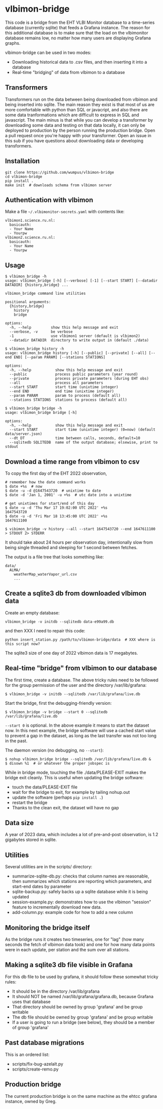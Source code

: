 # vlbimon-bridge

This code is a bridge from the EHT VLBI Monitor database to a
time-series database (currently sqlite) that feeds a Grafana instance.
The reason for this additional database is to make sure that the load
on the vlbimonitor database remains low, no matter how many users are
displaying Grafana graphs.

vlbimon-bridge can be used in two modes:

* Downloading historical data to .csv files, and then inserting it into a database
* Real-time "bridging" of data from vlbimon to a database

## Transformers

Transformers run on the data between being downloaded from vlbimon and
being inserted into sqlite. The main reason they exist is that most of
us are more comfortable with python than SQL or javacript, and also
there are some data tranformations which are difficult to express in
SQL and javascript. The main minus is that while you can develop a
transformer by downloading some data and testing on that data locally,
it can only be deployed to production by the person running the
production bridge. Open a pull request once you're happy with your
transformer. Open an issue in this sub if you have questions about
downloading data or developing transformers.

## Installation

```
git clone https://github.com/wumpus/vlbimon-bridge
cd vlbimon-bridge
pip install .
make init  # downloads schema from vlbimon server
```

## Authentication with vlbimon

Make a file `~/.vlbimonitor-secrets.yaml` with contents like:

```
vlbimon1.science.ru.nl:
  basicauth:
  - Your Name
  - Yourpw
vlbimon2.science.ru.nl:
  basicauth:
  - Your Name
  - Yourpw
```

## Usage

```
$ vlbimon_bridge -h
usage: vlbimon_bridge [-h] [--verbose] [-1] [--start START] [--datadir DATADIR] {history,bridge} ...

vlbimon_bridge command line utilities

positional arguments:
  {history,bridge}
    history
    bridge

options:
  -h, --help         show this help message and exit
  --verbose, -v      be verbose
  -1                 use vlbimon1 server (default is vlbimon2)
  --datadir DATADIR  directory to write output in (default ./data)

$ vlbimon_bridge history -h
usage: vlbimon_bridge history [-h] [--public] [--private] [--all] [--end END] [--param PARAM] [--stations STATIONS]

options:
  -h, --help           show this help message and exit
  --public             process public parameters (year round)
  --private            process private parameters (during EHT obs)
  --all                process all parameters
  --start START        start time (unixtime integer)
  --end END            end time (unixtime integer)
  --param PARAM        param to process (default all)
  --stations STATIONS  stations to process (default all)

$ vlbimon_bridge bridge -h
usage: vlbimon_bridge bridge [-h]

options:
  -h, --help           show this help message and exit
  --start START        start time (unixtime integer) (0=now) (default data/server.json)
  --dt DT              time between calls, seconds, default=10
  --sqlitedb SQLITEDB  name of the output database; elsewise, print to stdout
```

## Download a time range from vlbimon to csv

To copy the first day of the EHT 2022 observation,

```
# remember how the date command works
$ date +%s  # now
$ date -u -d @1647543720  # unixtime to date
$ date -d 'Jan 1, 2001' -u +%s  # utc date into a unixtime

# get unixtimes for start/end of this day
$ date -u -d 'Thu Mar 17 19:02:00 UTC 2022' +%s
1647543720
$ date -u -d 'Fri Mar 18 13:45:00 UTC 2022' +%s
1647611100

$ vibimon_bridge -v history --all --start 1647543720 --end 1647611100 > STDOUT 2> STDERR
```

It should take about 24 hours per observation day, intentionally slow
from being single threaded and sleeping for 1 second between fetches.

The output is a file tree that looks something like:

```
data/
  ALMA/
    weatherMap_waterVapor_url.csv
    ...
```

## Create a sqlite3 db from downloaded vlbimon data

Create an empty database:

```
vlbimon_bridge -v initdb --sqlitedb data-e99a99.db
```

and then XXX I need to repair this code:

```
python insert_station.py /path/to/vlbimon-bridge/data  # XXX where is this script now?
```

The sqlite3 size of one day of 2022 vlbimon data is 17 megabytes.

## Real-time "bridge" from vlbimon to our database

The first time, create a database. The above tricky rules need to be followed
for the group permission of the user and the directory /var/lib/grafana:

```
$ vlbimon_bridge -v initdb --sqlitedb /var/lib/grafana/live.db
```

Start the bridge, first the debugging-friendly version:

```
$ vlbimon_bridge -v bridge --start 0 --sqlitedb /var/lib/grafana/live.db
```

`--start 0` is optional. In the above example it means to start the dataset now.
In this next example, the bridge software will use a cached start value to prevent
a gap in the dataset, as long as the last transfer was not too long in the past.

The daemon version (no debugging, no `--start`):

```
$ nohup vlbimon_bridge bridge --sqlitedb /var/lib/grafana/live.db &
$ disown %1  # or whatever the proper jobspec is
```

While in bridge mode, touching the file ./data/PLEASE-EXIT makes the bridge exit cleanly. This is
useful when updating the bridge software:

* touch the data/PLEASE-EXIT file
* wait for the bridge to exit, for example by tailing nohup.out
* update the software (perhaps `pip install .`)
* restart the bridge
* Thanks to the clean exit, the dataset will have no gap

## Data size

A year of 2023 data, which includes a lot of pre-and-post observation, is 1.2 gigabytes stored in sqlite.

## Utilities

Several utilities are in the scripts/ directory:

* summarize-sqlite-db.py: checks that column names are reasonable, then summarizes which stations are reporting which parameters, and start-end dates by parameter
* sqlite-backup.py: safely backs up a sqlite database while it is being updated
* session-example.py: demonstrates how to use the vlbimon "session" feature to incrementally download new data.
* add-column.py: example code for how to add a new column

## Monitoring the bridge itself

As the bridge runs it creates two timeseries, one for "lag" (how many seconds the
fetch of vlbimon data took) and one for how many data points were in each update,
per station and the sum over all stations.

## Making a sqlite3 db file visible in Grafana

For this db file to be used by grafana, it should follow these somewhat tricky rules:

* It should be in the directory /var/lib/grafana
* It should NOT be named /var/lib/grafana/grafana.db, because Grafana uses that database
* That directory should be owned by group 'grafana' and be group writable
* The db file should be owned by group 'grafana' and be group writable
* If a user is going to run a bridge (see below), they should be a member of group 'grafana'

## Past database migrations

This is an ordered list:

* scripts/fix-bug-azelalt.py
* scripts/create-remo.py

## Production bridge

The current production bridge is on the same machine as the ehtcc
grafana instance, owned by Greg.
